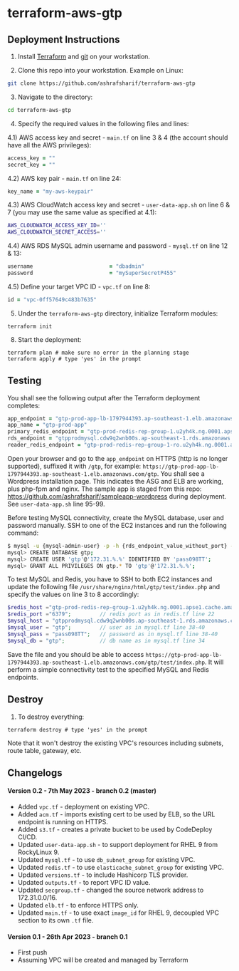 # terraform-aws-gtp

## Deployment Instructions

1) Install [Terraform](https://developer.hashicorp.com/terraform/tutorials/aws-get-started/install-cli) and [git](https://github.com/git-guides/install-git) on your workstation.

2) Clone this repo into your workstation. Example on Linux:

```bash
git clone https://github.com/ashrafsharif/terraform-aws-gtp
```

3) Navigate to the directory:

```bash
cd terraform-aws-gtp
```

4) Specify the required values in the following files and lines:

  4.1) AWS access key and secret - `main.tf` on line 3 & 4 (the account should have all the AWS privileges):
  
  ```ruby
  access_key = ""
  secret_key = ""
  ```
  
  4.2) AWS key pair - `main.tf` on line 24:
  
  ```ruby
  key_name = "my-aws-keypair"
  ```
  
  4.3) AWS CloudWatch access key and secret - `user-data-app.sh` on line 6 & 7 (you may use the same value as specified at 4.1):
  
  ```bash
  AWS_CLOUDWATCH_ACCESS_KEY_ID=''
  AWS_CLOUDWATCH_SECRET_ACCESS=''
  ```
  
  4.4) AWS RDS MySQL admin username and password - `mysql.tf` on line 12 & 13:
  
  ```ruby
  username                        = "dbadmin"
  password                        = "mySuperSecretP455"
  ```
  
  4.5) Define your target VPC ID - `vpc.tf` on line 8:
  
  ```ruby
  id = "vpc-0ff57649c483b7635"
  ```

5) Under the `terraform-aws-gtp` directory, initialize Terraform modules:

```
terraform init
```

8) Start the deployment:

```
terraform plan # make sure no error in the planning stage
terraform apply # type 'yes' in the prompt
```

## Testing 

You shall see the following output after the Terraform deployment completes:

```ruby
app_endpoint = "gtp-prod-app-lb-1797944393.ap-southeast-1.elb.amazonaws.com"
app_name = "gtp-prod-app"
primary_redis_endpoint = "gtp-prod-redis-rep-group-1.u2yh4k.ng.0001.apse1.cache.amazonaws.com"
rds_endpoint = "gtpprodmysql.cdw9q2wnb00s.ap-southeast-1.rds.amazonaws.com:3306"
reader_redis_endpoint = "gtp-prod-redis-rep-group-1-ro.u2yh4k.ng.0001.apse1.cache.amazonaws.com"
```

Open your browser and go to the `app_endpoint` on HTTPS (http is no longer supported), suffixed it with `/gtp`, for example: `https://gtp-prod-app-lb-1797944393.ap-southeast-1.elb.amazonaws.com/gtp`. You shall see a Wordpress installation page. This indicates the ASG and ELB are working, plus php-fpm and nginx. The sample app is staged from this repo: https://github.com/ashrafsharif/sampleapp-wordpress during deployment. See `user-data-app.sh` line 95-99.

Before testing MySQL connectivity, create the MySQL database, user and password manually. SSH to one of the EC2 instances and run the following command:

```bash
$ mysql -u {mysql-admin-user} -p -h {rds_endpoint_value_without_port} -P 3306
mysql> CREATE DATABASE gtp;
mysql> CREATE USER 'gtp'@'172.31.%.%' IDENTIFIED BY 'pass098TT';
mysql> GRANT ALL PRIVILEGES ON gtp.* TO 'gtp'@'172.31.%.%';
```

To test MySQL and Redis, you have to SSH to both EC2 instances and update the following file `/usr/share/nginx/html/gtp/test/index.php` and specify the values on line 3 to 8 accordingly:

```php
$redis_host ="gtp-prod-redis-rep-group-1.u2yh4k.ng.0001.apse1.cache.amazonaws.com"; // primary_redis_endpoint
$redis_port ="6379";         // redis port as in redis.tf line 22
$mysql_host = "gtpprodmysql.cdw9q2wnb00s.ap-southeast-1.rds.amazonaws.com"; // rds_endpoint (without the port)
$mysql_user = "gtp";         // user as in mysql.tf line 38-40
$mysql_pass = "pass098TT";   // password as in mysql.tf line 38-40
$mysql_db = "gtp";           // db name as in mysql.tf line 34
```

Save the file and you should be able to access `https://gtp-prod-app-lb-1797944393.ap-southeast-1.elb.amazonaws.com/gtp/test/index.php`. It will perform a simple connectivity test to the specified MySQL and Redis endpoints.

## Destroy

1) To destroy everything:

```
terraform destroy # type 'yes' in the prompt
```

Note that it won't destroy the existing VPC's resources including subnets, route table, gateway, etc.

## Changelogs

#### Version 0.2 - 7th May 2023 - branch 0.2 (master)

* Added `vpc.tf` - deployment on existing VPC.
* Added `acm.tf` - imports existing cert to be used by ELB, so the URL endpoint is running on HTTPS.
* Added `s3.tf` - creates a private bucket to be used by CodeDeploy CI/CD.
* Updated `user-data-app.sh` - to support deployment for RHEL 9 from RockyLinux 9.
* Updated `mysql.tf` - to use `db_subnet_group` for existing VPC.
* Updated `redis.tf` - to use `elasticache_subnet_group` for existing VPC.
* Updated `versions.tf` - to include Hashicorp TLS provider.
* Updated `outputs.tf` - to report VPC ID value.
* Updated `secgroup.tf` - changed the source network address to 172.31.0.0/16.
* Updated `elb.tf` - to enforce HTTPS only.
* Updated `main.tf` - to use exact `image_id` for RHEL 9, decoupled VPC section to its own `.tf` file.


#### Version 0.1 - 26th Apr 2023 - branch 0.1

* First push
* Assuming VPC will be created and managed by Terraform

